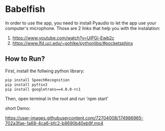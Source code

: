 # Babelfish

In order to use the app, you need to install Pyaudio to let the app use your computer's microphone.
Those are 2 links that help you with the instalation:
1. https://www.youtube.com/watch?v=UiPGi-Ewb2c
2. https://www.lfd.uci.edu/~gohlke/pythonlibs/#pocketsphinx

## How to Run?
First, install the follwing python library:
```bash
pip install SpeechRecognition
pip install pyttsx3
pip install googletrans==4.0.0-rc1
```
Then, open terminal in the root and run 'npm start'

short Demo: 

https://user-images.githubusercontent.com/72704008/174986965-702a3fae-1a68-4ca6-bfc2-b8690b40eb9f.mp4

